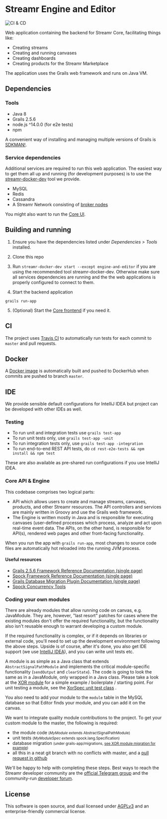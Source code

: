 # Streamr Engine and Editor

![CI & CD](https://github.com/streamr-dev/engine-and-editor/workflows/CI%20&%20CD/badge.svg)

Web application containing the backend for Streamr Core, facilitating things like:

- Creating streams
- Creating and running canvases
- Creating dashboards
- Creating products for the Streamr Marketplace

The application uses the Grails web framework and runs on Java VM.

## Dependencies

### Tools

- Java 8
- Grails 2.5.6
- node.js ^14.0.0 (for e2e tests)
- npm

A convenient way of installing and managing multiple versions of Grails is [SDKMAN!](https://sdkman.io/install).

### Service dependencies

Additional services are required to run this web application. The easiest way to get them all up and running (for
development purposes) is to use the [streamr-docker-dev](https://github.com/streamr-dev/streamr-docker-dev) tool we
provide.

- MySQL
- Redis
- Cassandra
- A Streamr Network consisting of [broker nodes](https://github.com/streamr-dev/broker)

You might also want to run the [Core UI](https://github.com/streamr-dev/streamr-platform).

## Building and running

1. Ensure you have the dependencies listed under *Dependencies > Tools* installed.

2. Clone this repo

3. Run `streamr-docker-dev start --except engine-and-editor` if you are using the recommended tool streamr-docker-dev.
   Otherwise make sure all services dependencies are running and the the web applications is properly configured to
   connect to them.

4. Start the backend application

```
grails run-app
```

5. (Optional) Start the [Core frontend](https://github.com/streamr-dev/streamr-platform) if you need it.

## CI

The project uses [Travis CI](https://travis-ci.org/streamr-dev/engine-and-editor) to automatically run tests for each
commit to `master` and pull requests.

## Docker

A [Docker image](https://hub.docker.com/r/streamr/engine-and-editor/) is automatically built and pushed to DockerHub
when commits are pushed to branch `master`.

## IDE

We provide sensible default configurations for IntelliJ IDEA but project can be developed with other IDEs as well.

### Testing

- To run unit and integration tests use `grails test-app`
- To run unit tests only, use `grails test-app -unit`
- To run integration tests only, use `grails test-app -integration`
- To run end-to-end REST API tests, do `cd rest-e2e-tests && npm install && npm test`

These are also available as pre-shared run configurations if you use IntelliJ IDEA.

### Core API & Engine

This codebase comprises two logical parts:

- API which allows users to create and manage streams, canvases, products, and other Streamr resources. The API
  controllers and services are mainly written in Groovy and use the Grails web framework.
- The Engine is written mostly in Java and is responsible for executing canvases (user-defined processes which process,
  analyze and act upon real-time event data. The APIs, on the other hand, is responsible for API(s), rendered web pages
  and other front-facing functionality.

When you run the app with `grails run-app`, most changes to source code files are automatically hot reloaded into the
running JVM process.

#### Useful resources

- [Grails 2.5.6 Framework Reference Documentation (single page)](https://grails.github.io/grails2-doc/2.5.6/guide/single.html)
- [Spock Framework Reference Documentation (single page)](http://spockframework.org/spock/docs/1.1/all_in_one.html)
- [Grails Database Migration Plugin Documentation (single page)](http://grails-plugins.github.io/grails-database-migration/1.4.0/guide/single.html)
- [Spock Concurrency Tools](http://spockframework.org/spock/javadoc/1.1/spock/util/concurrent/package-summary.html)

### Coding your own modules

There are already modules that allow running code on canvas, e.g. JavaModule. They are, however, "last resort" patches
for cases where the existing modules don't offer the required functionality, but the functionality also isn't reusable
enough to warrant developing a custom module.

If the required functionality is complex, or if it depends on libraries or external code, you'll need to set up the
development environment following the above steps. Upside is of course, after it's done, you also get IDE support (we
use [IntelliJ IDEA](https://www.jetbrains.com/idea/)), and you can write unit tests etc.

A module is as simple as a Java class that extends `AbstractSignalPathModule` and implements the critical
module-specific functionality (`sendOutput` and `clearState`). The code is going to look the same as in a JavaModule,
only wrapped in a Java class. Please take a look at
the [XOR module](https://github.com/streamr-dev/engine-and-editor/blob/master/src/java/com/unifina/signalpath/bool/Xor.java)
for a simple example / boilerplate / starting point. For unit testing a module, see
the [XorSpec unit test class](https://github.com/streamr-dev/engine-and-editor/blob/master/test/unit/com/unifina/signalpath/bool/XorSpec.groovy)
.

You also need to add your module to the `module` table in the MySQL database so that Editor finds your module, and you
can add it on the canvas.

We want to integrate quality module contributions to the project. To get your custom module to the master, the following
is required:

* the module code <small>(*MyModule* extends AbstractSignalPathModule)</small>
* unit tests <small>(*MyModuleSpec* extends spock.lang.Specification)</small>
* database migration <small> (under
  grails-app/migrations, [see XOR module migration for example](https://github.com/streamr-dev/engine-and-editor/blob/master/grails-app/migrations/core/2020-12-18-remove-user-password.groovy)) </small>
* all this in a neat git branch with no conflicts with master, and
  a [pull request in github](https://github.com/streamr-dev/engine-and-editor/pull/229)

We'll be happy to help with completing these steps. Best ways to reach the Streamr developer community are
the [official Telegram group](https://t.me/streamrdata) and the
community-run [developer forum](http://forum.streamr.dev/).

## License

This software is open source, and dual licensed under [AGPLv3](https://www.gnu.org/licenses/agpl.html) and an
enterprise-friendly commercial license.
